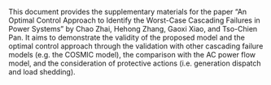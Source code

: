 This document provides the supplementary materials for the paper “An Optimal Control Approach to Identify the Worst-Case Cascading Failures in Power Systems” by Chao Zhai, Hehong Zhang, Gaoxi Xiao, and Tso-Chien Pan. It aims to demonstrate the validity of the
proposed model and the optimal control approach through the validation with other cascading failure models (e.g. the COSMIC model), the comparison with the AC power flow model, and the consideration of protective actions (i.e. generation dispatch and load shedding).
